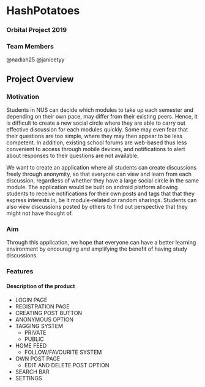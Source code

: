 # HashPotatoes
### Orbital Project 2019

### Team Members
@nadiah25 
@janicetyy

## Project Overview

### Motivation
Students in NUS can decide which modules to take up each semester and depending on their own pace, may differ from their existing peers. Hence, it is difficult to create a new social circle where they are able to carry out effective discussion for each modules quickly. Some may even fear that their questions are too simple, where they may then appear to be less competent. In addition, existing school forums are web-based thus less convenient to access through mobile devices, and notifications to alert about responses to their questions are not available.

We want to create an application where all students can create discussions freely through anonymity, so that everyone can view and learn from each discussion, regardless of whether they have a large social circle in the same module. The application would be built on android platform allowing students to receive notifications for their own posts and tags that that they express interests in, be it module-related or random sharings. Students can also view discussions posted by others to find out perspective that they might not have thought of. 

### Aim
Through this application, we hope that everyone can have a better learning environment by encouraging and amplifying the benefit of having study discussions.

### Features
#### Description of the product
* LOGIN PAGE
* REGISTRATION PAGE
* CREATING POST BUTTON
* ANONYMOUS OPTION
* TAGGING SYSTEM
    * PRIVATE
    * PUBLIC
* HOME FEED
    * FOLLOW/FAVOURITE SYSTEM
* OWN POST PAGE
    * EDIT AND DELETE POST OPTION
* SEARCH BAR
* SETTINGS
